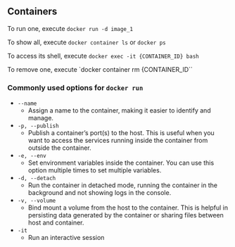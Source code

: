 ## Containers

To run one, execute `docker run -d image_1`

To show all, execute `docker container ls` or `docker ps`

To access its shell, execute `docker exec -it {CONTAINER_ID} bash`

To remove one, execute `docker container rm {CONTAINER_ID``

### Commonly used options for `docker run`

- `--name`
    - Assign a name to the container, making it easier to identify and manage.
- `-p, --publish`
    - Publish a container’s port(s) to the host. This is useful when you want to access the services running inside the container from outside the container.
- `-e, --env`
    - Set environment variables inside the container. You can use this option multiple times to set multiple variables.
- `-d, --detach`
    - Run the container in detached mode, running the container in the background and not showing logs in the console.
- `-v, --volume`
    - Bind mount a volume from the host to the container. This is helpful in persisting data generated by the container or sharing files between host and container.
- `-it`
    - Run an interactive session
